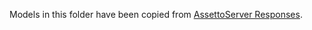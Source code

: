 Models in this folder have been copied from [AssettoServer Responses][source].

[source]: https://github.com/compujuckel/AssettoServer/tree/8e2419f49ec6efeaea7f3d9f00f15fd4b0cb9bbd/AssettoServer.Shared/Network/Http/Responses
